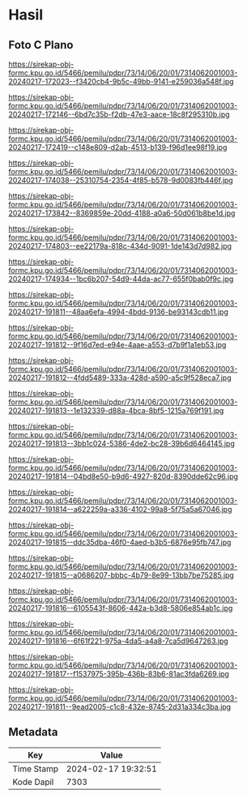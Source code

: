 # Hasil

## Foto C Plano

https://sirekap-obj-formc.kpu.go.id/5466/pemilu/pdpr/73/14/06/20/01/7314062001003-20240217-172023--f3420cb4-9b5c-49bb-9141-e259036a548f.jpg

https://sirekap-obj-formc.kpu.go.id/5466/pemilu/pdpr/73/14/06/20/01/7314062001003-20240217-172146--6bd7c35b-f2db-47e3-aace-18c8f295310b.jpg

https://sirekap-obj-formc.kpu.go.id/5466/pemilu/pdpr/73/14/06/20/01/7314062001003-20240217-172419--c148e809-d2ab-4513-b139-f96d1ee98f19.jpg

https://sirekap-obj-formc.kpu.go.id/5466/pemilu/pdpr/73/14/06/20/01/7314062001003-20240217-174038--25310754-2354-4f85-b578-9d0083fb446f.jpg

https://sirekap-obj-formc.kpu.go.id/5466/pemilu/pdpr/73/14/06/20/01/7314062001003-20240217-173842--8369859e-20dd-4188-a0a6-50d061b8be1d.jpg

https://sirekap-obj-formc.kpu.go.id/5466/pemilu/pdpr/73/14/06/20/01/7314062001003-20240217-174803--ee22179a-818c-434d-9091-1de143d7d982.jpg

https://sirekap-obj-formc.kpu.go.id/5466/pemilu/pdpr/73/14/06/20/01/7314062001003-20240217-174934--1bc6b207-54d9-44da-ac77-655f0bab0f9c.jpg

https://sirekap-obj-formc.kpu.go.id/5466/pemilu/pdpr/73/14/06/20/01/7314062001003-20240217-191811--48aa6efa-4994-4bdd-9136-be93143cdb11.jpg

https://sirekap-obj-formc.kpu.go.id/5466/pemilu/pdpr/73/14/06/20/01/7314062001003-20240217-191812--9f16d7ed-e94e-4aae-a553-d7b9f1a1eb53.jpg

https://sirekap-obj-formc.kpu.go.id/5466/pemilu/pdpr/73/14/06/20/01/7314062001003-20240217-191812--4fdd5489-333a-428d-a590-a5c9f528eca7.jpg

https://sirekap-obj-formc.kpu.go.id/5466/pemilu/pdpr/73/14/06/20/01/7314062001003-20240217-191813--1e132339-d88a-4bca-8bf5-1215a769f191.jpg

https://sirekap-obj-formc.kpu.go.id/5466/pemilu/pdpr/73/14/06/20/01/7314062001003-20240217-191813--3bb1c024-5386-4de2-bc28-39b6d6464145.jpg

https://sirekap-obj-formc.kpu.go.id/5466/pemilu/pdpr/73/14/06/20/01/7314062001003-20240217-191814--04bd8e50-b9d6-4927-820d-8390dde62c96.jpg

https://sirekap-obj-formc.kpu.go.id/5466/pemilu/pdpr/73/14/06/20/01/7314062001003-20240217-191814--a622259a-a336-4102-99a8-5f75a5a67046.jpg

https://sirekap-obj-formc.kpu.go.id/5466/pemilu/pdpr/73/14/06/20/01/7314062001003-20240217-191815--ddc35dba-46f0-4aed-b3b5-6876e95fb747.jpg

https://sirekap-obj-formc.kpu.go.id/5466/pemilu/pdpr/73/14/06/20/01/7314062001003-20240217-191815--a0686207-bbbc-4b79-8e99-13bb7be75285.jpg

https://sirekap-obj-formc.kpu.go.id/5466/pemilu/pdpr/73/14/06/20/01/7314062001003-20240217-191816--6105543f-8606-442a-b3d8-5806e854ab1c.jpg

https://sirekap-obj-formc.kpu.go.id/5466/pemilu/pdpr/73/14/06/20/01/7314062001003-20240217-191816--6f61f221-975a-4da5-a4a8-7ca5d9647263.jpg

https://sirekap-obj-formc.kpu.go.id/5466/pemilu/pdpr/73/14/06/20/01/7314062001003-20240217-191817--f1537975-395b-436b-83b6-81ac3fda6269.jpg

https://sirekap-obj-formc.kpu.go.id/5466/pemilu/pdpr/73/14/06/20/01/7314062001003-20240217-191811--9ead2005-c1c8-432e-8745-2d31a334c3ba.jpg


## Metadata

| Key        | Value               |
| ---------- | ------------------- |
| Time Stamp | 2024-02-17 19:32:51 |
| Kode Dapil | 7303                |



